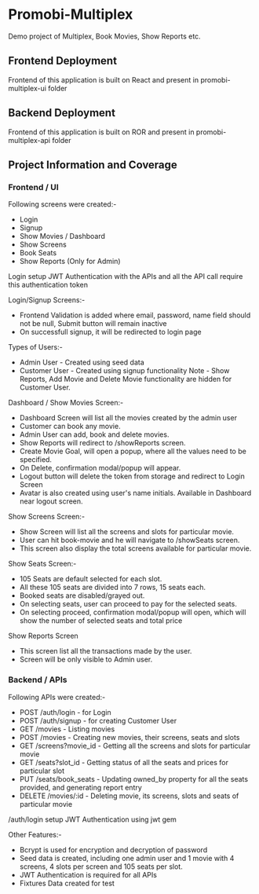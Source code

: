 # Promobi-Multiplex
Demo project of Multiplex, Book Movies, Show Reports etc.

## Frontend Deployment
Frontend of this application is built on React and present in promobi-multiplex-ui folder

## Backend Deployment
Frontend of this application is built on ROR and present in promobi-multiplex-api folder

## Project Information and Coverage

### Frontend / UI
Following screens were created:-
- Login
- Signup
- Show Movies / Dashboard
- Show Screens
- Book Seats
- Show Reports (Only for Admin)

Login setup JWT Authentication with the APIs and all the API call require this authentication token

Login/Signup Screens:-
- Frontend Validation is added where email, password, name field should not be null, Submit button will remain inactive
- On successfull signup, it will be redirected to login page

Types of Users:-
- Admin User - Created using seed data
- Customer User - Created using signup functionality
Note - Show Reports, Add Movie and Delete Movie functionality are hidden for Customer User.

Dashboard / Show Movies Screen:-
- Dashboard Screen will list all the movies created by the admin user
- Customer can book any movie.
- Admin User can add, book and delete movies.
- Show Reports will redirect to /showReports screen.
- Create Movie Goal, will open a popup, where all the values need to be specified.
- On Delete, confirmation modal/popup will appear.
- Logout button will delete the token from storage and redirect to Login Screen
- Avatar is also created using user's name initials. Available in Dashboard near logout screen.

Show Screens Screen:-
- Show Screen will list all the screens and slots for particular movie.
- User can hit book-movie and he will navigate to /showSeats screen.
- This screen also display the total screens available for particular movie.

Show Seats Screen:-
- 105 Seats are default selected for each slot.
- All these 105 seats are divided into 7 rows, 15 seats each.
- Booked seats are disabled/grayed out.
- On selecting seats, user can proceed to pay for the selected seats.
- On selecting proceed, confirmation modal/popup will open, which will show the number of selected seats and total price

Show Reports Screen
- This screen list all the transactions made by the user.
- Screen will be only visible to Admin user.

### Backend / APIs
Following APIs were created:-
- POST /auth/login - for Login
- POST /auth/signup - for creating Customer User
- GET /movies - Listing movies
- POST /movies - Creating new movies, their screens, seats and slots
- GET /screens?movie_id - Getting all the screens and slots for particular movie
- GET /seats?slot_id - Getting status of all the seats and prices for particular slot
- PUT /seats/book_seats - Updating owned_by property for all the seats provided, and generating report entry
- DELETE /movies/:id - Deleting movie, its screens, slots and seats of particular movie

/auth/login setup JWT Authentication using jwt gem

Other Features:-
- Bcrypt is used for encryption and decryption of password
- Seed data is created, including one admin user and 1 movie with 4 screens, 4 slots per screen and 105 seats per slot.
- JWT Authentication is required for all APIs
- Fixtures Data created for test

